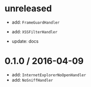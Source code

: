 unreleased
==========

- add: `FrameGuardHandler`
- add: `XSSFilterHandler`

- update: docs

0.1.0 / 2016-04-09
==================

- add: `InternetExplorerNoOpenHandler`
- add: `NoSniffHandler`
